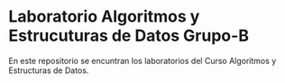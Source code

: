 # Laboratorio Algoritmos y Estrucuturas de Datos Grupo-B
En este repositorio se encuntran los laboratorios del Curso Algoritmos y Estructuras de Datos.
#
#
